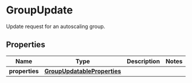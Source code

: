 # GroupUpdate

Update request for an autoscaling group.
## Properties
| Name | Type | Description | Notes |
| ------------ | ------------- | ------------- | ------------- |
| **properties** | [**GroupUpdatableProperties**](GroupUpdatableProperties.md) |  |  |


